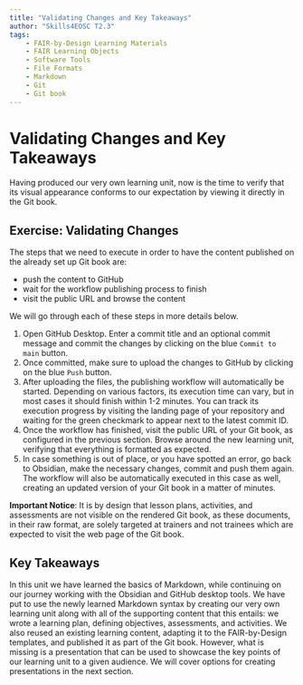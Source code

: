 ```yaml
---
title: "Validating Changes and Key Takeaways"
author: "Skills4EOSC T2.3"
tags: 
    - FAIR-by-Design Learning Materials
    - FAIR Learning Objects
    - Software Tools
    - File Formats
    - Markdown
    - Git
    - Git book
---
```


# Validating Changes and Key Takeaways

Having produced our very own learning unit, now is the time to verify that its visual appearance conforms to our expectation by viewing it directly in the Git book.

## Exercise: Validating Changes

The steps that we need to execute in order to have the content published on the already set up Git book are: 

- push the content to GitHub
- wait for the workflow publishing process to finish
- visit the public URL and browse the content

We will go through each of these steps in more details below.

1. Open GitHub Desktop. Enter a commit title and an optional commit message and commit the changes by clicking on the blue `Commit to main` button.
2. Once committed, make sure to upload the changes to GitHub by clicking on the blue `Push` button.
3. After uploading the files, the publishing workflow will automatically be started. Depending on various factors, its execution time can vary, but in most cases it should finish within 1-2 minutes. You can track its execution progress by visiting the landing page of your repository and waiting for the green checkmark to appear next to the latest commit ID.
4. Once the workflow has finished, visit the public URL of your Git book, as configured in the previous section. Browse around the new learning unit, verifying that everything is formatted as expected.
5. In case something is out of place, or you have spotted an error, go back to Obsidian, make the necessary changes, commit and push them again. The workflow will also be automatically executed in this case as well, creating an updated version of your Git book in a matter of minutes.

**Important Notice**: It is by design that lesson plans, activities, and assessments are not visible on the rendered Git book, as these documents, in their raw format, are solely targeted at trainers and not trainees which are expected to visit the web page of the Git book.

## Key Takeaways

In this unit we have learned the basics of Markdown, while continuing on our journey working with the Obsidian and GitHub desktop tools. We have put to use the newly learned Markdown syntax by creating our very own learning unit along with all of the supporting content that this entails: we wrote a learning plan, defining objectives, assessments, and activities. We also reused an existing learning content, adapting it to the FAIR-by-Design templates, and published it as part of the Git book. However, what is missing is a presentation that can be used to showcase the key points of our learning unit to a given audience. We will cover options for creating presentations in the next section.